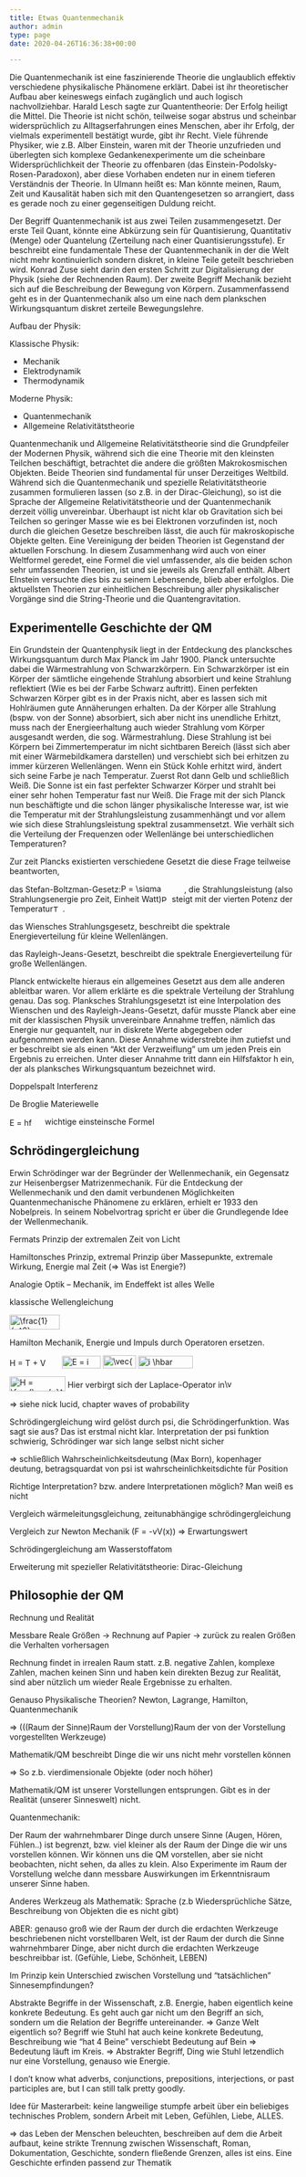 ```yaml
---
title: Etwas Quantenmechanik
author: admin
type: page
date: 2020-04-26T16:36:38+00:00

---
```

Die Quantenmechanik ist eine faszinierende Theorie die unglaublich effektiv verschiedene physikalische Phänomene erklärt. Dabei ist ihr theoretischer Aufbau aber keineswegs einfach zugänglich und auch logisch nachvollziehbar. Harald Lesch sagte zur Quantentheorie: Der Erfolg heiligt die Mittel. Die Theorie ist nicht schön, teilweise sogar abstrus und scheinbar widersprüchlich zu Alltagserfahrungen eines Menschen, aber ihr Erfolg, der vielmals experimentell bestätigt wurde, gibt ihr Recht. Viele führende Physiker, wie z.B. Alber Einstein, waren mit der Theorie unzufrieden und überlegten sich komplexe Gedankenexperimente um die scheinbare Widersprüchlichkeit der Theorie zu offenbaren (das Einstein-Podolsky-Rosen-Paradoxon), aber diese Vorhaben endeten nur in einem tieferen Verständnis der Theorie. In Ulmann heißt es: Man könnte meinen, Raum, Zeit und Kausalität haben sich mit den Quantengesetzen so arrangiert, dass es gerade noch zu einer gegenseitigen Duldung reicht. 

Der Begriff Quantenmechanik ist aus zwei Teilen zusammengesetzt. Der erste Teil Quant, könnte eine Abkürzung sein für Quantisierung, Quantitativ (Menge) oder Quantelung (Zerteilung nach einer Quantisierungsstufe). Er beschreibt eine fundamentale These der Quantenmechanik in der die Welt nicht mehr kontinuierlich sondern diskret, in kleine Teile geteilt beschrieben wird. Konrad Zuse sieht darin den ersten Schritt zur Digitalisierung der Physik (siehe der Rechnenden Raum). Der zweite Begriff Mechanik bezieht sich auf die Beschreibung der Bewegung von Körpern. Zusammenfassend geht es in der Quantenmechanik also um eine nach dem plankschen Wirkungsquantum diskret zerteile Bewegungslehre. 

Aufbau der Physik: 

Klassische Physik:

  * Mechanik
  * Elektrodynamik
  * Thermodynamik

Moderne Physik:

  * Quantenmechanik
  * Allgemeine Relativitätstheorie

Quantenmechanik und Allgemeine Relativitätstheorie sind die Grundpfeiler der Modernen Physik, während sich die eine Theorie mit den kleinsten Teilchen beschäftigt, betrachtet die andere die größten Makrokosmischen Objekten. Beide Theorien sind fundamental für unser Derzeitiges Weltbild. Während sich die Quantenmechanik und spezielle Relativitätstheorie zusammen formulieren lassen (so z.B. in der Dirac-Gleichung), so ist die Sprache der Allgemeine Relativitätstheorie und der Quantenmechanik derzeit völlig unvereinbar. Überhaupt ist nicht klar ob Gravitation sich bei Teilchen so geringer Masse wie es bei Elektronen vorzufinden ist, noch durch die gleichen Gesetze beschreiben lässt, die auch für makroskopische Objekte gelten. Eine Vereinigung der beiden Theorien ist Gegenstand der aktuellen Forschung. In diesem Zusammenhang wird auch von einer Weltformel geredet, eine Formel die viel umfassender, als die beiden schon sehr umfassenden Theorien, ist und sie jeweils als Grenzfall enthält. Albert EInstein versuchte dies bis zu seinem Lebensende, blieb aber erfolglos. Die aktuellsten Theorien zur einheitlichen Beschreibung aller physikalischer Vorgänge sind die String-Theorie und die Quantengravitation.

## Experimentelle Geschichte der QM

Ein Grundstein der Quantenphysik liegt in der Entdeckung des plancksches Wirkungsquantum durch Max Planck im Jahr 1900. Planck untersuchte dabei die Wärmestrahlung von Schwarzkörpern. Ein Schwarzkörper ist ein Körper der sämtliche eingehende Strahlung absorbiert und keine Strahlung reflektiert (Wie es bei der Farbe Schwarz auftritt). Einen perfekten Schwarzen Körper gibt es in der Praxis nicht, aber es lassen sich mit Hohlräumen gute Annäherungen erhalten. Da der Körper alle Strahlung (bspw. von der Sonne) absorbiert, sich aber nicht ins unendliche Erhitzt, muss nach der Energieerhaltung auch wieder Strahlung vom Körper ausgesandt werden, die sog. Wärmestrahlung. Diese Strahlung ist bei Körpern bei Zimmertemperatur im nicht sichtbaren Bereich (lässt sich aber mit einer Wärmebildkamera darstellen) und verschiebt sich bei erhitzen zu immer kürzeren Wellenlängen. Wenn ein Stück Kohle erhitzt wird, ändert sich seine Farbe je nach Temperatur. Zuerst Rot dann Gelb und schließlich Weiß. Die Sonne ist ein fast perfekter Schwarzer Körper und strahlt bei einer sehr hohen Temperatur fast nur Weiß. Die Frage mit der sich Planck nun beschäftigte und die schon länger physikalische Interesse war, ist wie die Temperatur mit der Strahlungsleistung zusammenhängt und vor allem wie sich diese Strahlungsleistung spektral zusammensetzt. Wie verhält sich die Verteilung der Frequenzen oder Wellenlänge bei unterschiedlichen Temperaturen?

Zur zeit Plancks existierten verschiedene Gesetzt die diese Frage teilweise beantworten, 

das Stefan-Boltzman-Gesetz:<img loading="lazy" src="https://steven.schuerstedt.com/wp-content/ql-cache/quicklatex.com-58becf1130c510841bdee586dab9ddfa_l3.png" class="ql-img-inline-formula quicklatex-auto-format" alt="&#80;&#32;&#61;&#32;&#92;&#115;&#105;&#103;&#109;&#97;&#32;&#92;&#99;&#100;&#111;&#116;&#32;&#65;&#32;&#92;&#99;&#100;&#111;&#116;&#32;&#84;&#94;&#52;" title="Rendered by QuickLaTeX.com" height="15" width="107" style="vertical-align: 0px;" /> , die Strahlungsleistung (also Strahlungsenergie pro Zeit, Einheit Watt)<img loading="lazy" src="https://steven.schuerstedt.com/wp-content/ql-cache/quicklatex.com-650eb7688af6737ac325425b5c9a5982_l3.png" class="ql-img-inline-formula quicklatex-auto-format" alt="&#80;" title="Rendered by QuickLaTeX.com" height="12" width="14" style="vertical-align: 0px;" /> steigt mit der vierten Potenz der Temperatur<img loading="lazy" src="https://steven.schuerstedt.com/wp-content/ql-cache/quicklatex.com-f9ed275b0bf1633b7ee83b78fcc28273_l3.png" class="ql-img-inline-formula quicklatex-auto-format" alt="&#84;" title="Rendered by QuickLaTeX.com" height="12" width="13" style="vertical-align: 0px;" /> . 

das Wiensches Strahlungsgesetz, beschreibt die spektrale Energieverteilung für kleine Wellenlängen.

das Rayleigh-Jeans-Gesetzt, beschreibt die spektrale Energieverteilung für große Wellenlängen.

Planck entwickelte hieraus ein allgemeines Gesetzt aus dem alle anderen ableitbar waren. Vor allem erklärte es die spektrale Verteilung der Strahlung genau. Das sog. Planksches Strahlungsgesetzt ist eine Interpolation des Wienschen und des Rayleigh-Jeans-Gesetzt, dafür musste Planck aber eine mit der klassischen Physik unvereinbare Annahme treffen, nämlich das Energie nur gequantelt, nur in diskrete Werte abgegeben oder aufgenommen werden kann. Diese Annahme widerstrebte ihm zutiefst und er beschreibt sie als einen &#8220;Akt der Verzweiflung&#8221; um um jeden Preis ein Ergebnis zu erreichen. Unter dieser Annahme tritt dann ein Hilfsfaktor h ein, der als planksches Wirkungsquantum bezeichnet wird.



Doppelspalt Interferenz

De Broglie Materiewelle

<img loading="lazy" src="https://steven.schuerstedt.com/wp-content/ql-cache/quicklatex.com-9c2a3b31e215e6f4e4590203260295eb_l3.png" class="ql-img-inline-formula quicklatex-auto-format" alt="&#69;&#32;&#61;&#32;&#104;&#102;" title="Rendered by QuickLaTeX.com" height="16" width="58" style="vertical-align: -4px;" /> wichtige einsteinsche Formel

## Schrödingergleichung

Erwin Schrödinger war der Begründer der Wellenmechanik, ein Gegensatz zur Heisenbergser Matrizenmechanik. Für die Entdeckung der Wellenmechanik und den damit verbundenen Möglichkeiten Quantenmechanische Phänomene zu erklären, erhielt er 1933 den Nobelpreis. In seinem Nobelvortrag spricht er über die Grundlegende Idee der Wellenmechanik. 

Fermats Prinzip der extremalen Zeit von Licht

Hamiltonsches Prinzip, extremal Prinzip über Massepunkte, extremale Wirkung, Energie mal Zeit (=> Was ist Energie?)

Analogie Optik &#8211; Mechanik, im Endeffekt ist alles Welle



klassische Wellengleichung

<img loading="lazy" src="https://steven.schuerstedt.com/wp-content/ql-cache/quicklatex.com-b24589e22c08b6388b79ca567f8c8973_l3.png" class="ql-img-inline-formula quicklatex-auto-format" alt="&#92;&#102;&#114;&#97;&#99;&#123;&#49;&#125;&#123;&#99;&#94;&#50;&#125;&#32;&#92;&#102;&#114;&#97;&#99;&#123;&#100;&#94;&#50;&#32;&#117;&#125;&#123;&#100;&#116;&#94;&#50;&#125;&#32;&#61;&#32;&#92;&#102;&#114;&#97;&#99;&#123;&#100;&#94;&#50;&#32;&#117;&#125;&#123;&#100;&#120;&#94;&#50;&#125;" title="Rendered by QuickLaTeX.com" height="26" width="88" style="vertical-align: -7px;" /> 

Hamilton Mechanik, Energie und Impuls durch Operatoren ersetzen.

<img loading="lazy" src="https://steven.schuerstedt.com/wp-content/ql-cache/quicklatex.com-02798fbcc1ae294df6d68a09a306b99c_l3.png" class="ql-img-inline-formula quicklatex-auto-format" alt="&#72;&#32;&#61;&#32;&#84;&#32;&#43;&#32;&#86;" title="Rendered by QuickLaTeX.com" height="14" width="88" style="vertical-align: -2px;" /> 

<img loading="lazy" src="https://steven.schuerstedt.com/wp-content/ql-cache/quicklatex.com-3a3f34481df57fee671c806f0b3479aa_l3.png" class="ql-img-inline-formula quicklatex-auto-format" alt="&#69;&#32;&#61;&#32;&#32;&#105;&#32;&#92;&#104;&#98;&#97;&#114;&#32;&#92;&#102;&#114;&#97;&#99;&#123;&#100;&#125;&#123;&#100;&#116;&#125;" title="Rendered by QuickLaTeX.com" height="22" width="68" style="vertical-align: -6px;" /> 

<img loading="lazy" src="https://steven.schuerstedt.com/wp-content/ql-cache/quicklatex.com-1173dfd78eb8d12f4dedbc4563e6c4a8_l3.png" class="ql-img-inline-formula quicklatex-auto-format" alt="&#92;&#118;&#101;&#99;&#123;&#112;&#125;&#32;&#61;&#32;&#92;&#102;&#114;&#97;&#99;&#123;&#32;&#92;&#104;&#98;&#97;&#114;&#125;&#123;&#105;&#125;&#32;&#92;&#118;&#101;&#99;&#123;&#92;&#110;&#97;&#98;&#108;&#97;&#125;" title="Rendered by QuickLaTeX.com" height="23" width="58" style="vertical-align: -6px;" /> 

<img loading="lazy" src="https://steven.schuerstedt.com/wp-content/ql-cache/quicklatex.com-9c8f73d3bcd4362e11038b8df2bea84e_l3.png" class="ql-img-inline-formula quicklatex-auto-format" alt="&#105;&#32;&#92;&#104;&#98;&#97;&#114;&#32;&#92;&#102;&#114;&#97;&#99;&#123;&#100;&#125;&#123;&#100;&#116;&#125;&#32;&#92;&#112;&#115;&#105;&#32;&#61;&#32;&#72;&#32;&#92;&#112;&#115;&#105;" title="Rendered by QuickLaTeX.com" height="22" width="96" style="vertical-align: -6px;" /> 

<img loading="lazy" src="https://steven.schuerstedt.com/wp-content/ql-cache/quicklatex.com-cccb4e1876e7043aec4d9a68d4d3c5f7_l3.png" class="ql-img-inline-formula quicklatex-auto-format" alt="&#72;&#32;&#61;&#32;&#92;&#102;&#114;&#97;&#99;&#123;&#92;&#118;&#101;&#99;&#123;&#112;&#125;&#94;&#50;&#125;&#123;&#50;&#109;&#125;&#32;&#43;&#32;&#86;" title="Rendered by QuickLaTeX.com" height="26" width="98" style="vertical-align: -6px;" /> Hier verbirgt sich der Laplace-Operator in<img loading="lazy" src="https://steven.schuerstedt.com/wp-content/ql-cache/quicklatex.com-e6c37e21bc1719f50685419b0f690627_l3.png" class="ql-img-inline-formula quicklatex-auto-format" alt="&#92;&#118;&#101;&#99;&#123;&#112;&#125;&#94;&#50;" title="Rendered by QuickLaTeX.com" height="19" width="17" style="vertical-align: -4px;" /> 

=> siehe nick lucid, chapter waves of probability

Schrödingergleichung wird gelöst durch psi, die Schrödingerfunktion. Was sagt sie aus? Das ist erstmal nicht klar. Interpretation der psi funktion schwierig, Schrödinger war sich lange selbst nicht sicher

=> schließlich Wahrscheinlichkeitsdeutung (Max Born), kopenhager deutung, betragsquardat von psi ist wahrscheinlichkeitsdichte für Position

Richtige Interpretation? bzw. andere Interpretationen möglich? Man weiß es nicht

Vergleich wärmeleitungsgleichung, zeitunabhängige schrödingergleichung

Vergleich zur Newton Mechanik (F = -vV(x)) => Erwartungswert

Schrödingergleichung am Wasserstoffatom

Erweiterung mit spezieller Relativitätstheorie: Dirac-Gleichung



## Philosophie der QM

Rechnung und Realität

Messbare Reale Größen -> Rechnung auf Papier -> zurück zu realen Größen die Verhalten vorhersagen

Rechnung findet in irrealen Raum statt. z.B. negative Zahlen, komplexe Zahlen, machen keinen Sinn und haben kein direkten Bezug zur Realität, sind aber nützlich um wieder Reale Ergebnisse zu erhalten.

Genauso Physikalische Theorien? Newton, Lagrange, Hamilton, Quantenmechanik

=> (((Raum der Sinne)Raum der Vorstellung)Raum der von der Vorstellung vorgestellten Werkzeuge)

Mathematik/QM beschreibt Dinge die wir uns nicht mehr vorstellen können

=> So z.b. vierdimensionale Objekte (oder noch höher) 

Mathematik/QM ist unserer Vorstellungen entsprungen. Gibt es in der Realität (unserer Sinneswelt) nicht. 

Quantenmechanik: 

Der Raum der wahrnehmbarer Dinge durch unsere Sinne (Augen, Hören, Fühlen..) ist begrenzt, bzw. viel kleiner als der Raum der Dinge die wir uns vorstellen können. Wir können uns die QM vorstellen, aber sie nicht beobachten, nicht sehen, da alles zu klein. Also Experimente im Raum der Vorstellung welche dann messbare Auswirkungen im Erkenntnisraum unserer Sinne haben. 

Anderes Werkzeug als Mathematik: Sprache (z.b Wiedersprüchliche Sätze, Beschreibung von Objekten die es nicht gibt)

ABER: genauso groß wie der Raum der durch die erdachten Werkzeuge beschriebenen nicht vorstellbaren Welt, ist der Raum der durch die Sinne wahrnehmbarer Dinge, aber nicht durch die erdachten Werkzeuge beschreibbar ist. (Gefühle, Liebe, Schönheit, LEBEN) 

Im Prinzip kein Unterschied zwischen Vorstellung und &#8220;tatsächlichen&#8221; Sinnesempfindungen?

Abstrakte Begriffe in der Wissenschaft, z.B. Energie, haben eigentlich keine konkrete Bedeutung. Es geht auch gar nicht um den Begriff an sich, sondern um die Relation der Begriffe untereinander. => Ganze Welt eigentlich so? Begriff wie Stuhl hat auch keine konkrete Bedeutung, Beschreibung wie &#8220;hat 4 Beine&#8221; verschiebt Bedeutung auf Bein => Bedeutung läuft im Kreis. => Abstrakter Begriff, Ding wie Stuhl letzendlich nur eine Vorstellung, genauso wie Energie. 

<span class="has-inline-color has-white-color">I don&#8217;t know what adverbs, conjunctions, prepositions, interjections, or past participles are, but I can still talk pretty goodly. </span>

<span class="has-inline-color has-white-color">Idee für Masterarbeit: keine langweilige stumpfe arbeit über ein beliebiges technisches Problem, sondern Arbeit mit Leben, Gefühlen, Liebe, ALLES.</span>

<span class="has-inline-color has-white-color">=> das Leben der Menschen beleuchten, beschreiben auf dem die Arbeit aufbaut, keine strikte Trennung zwischen Wissenschaft, Roman, Dokumentation, Geschichte, sondern fließende Grenzen, alles ist eins. Eine Geschichte erfinden passend zur Thematik</span>
